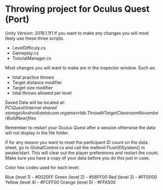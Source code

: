# Throwing project for Oculus Quest (Port) 

Unity Version: 2019.1.1f1
If you want to make any changes you will most likely use these three scripts.

- LevelDifficuly.cs
- Gameplay.cs
- TutorialManager.cs

Most changes you will want to make are in the inspector window. Such as:

- total practice throws
- Target distance modifier
- Target size modifier
- total throws allowed per level

Saved Data will be located at:<br/> 
*PC\Quest\Internal shared storage\Android\data\com.regamevrlab.ThrowAtTargetClassroomNovemberBuildNew\files*

Remember to restart your Oculus Quest after a session otherwise the data will not display in the file folder.

If for any reason you want to reset the participant ID count on the data sheet, go to GlobalControl.cs and call the method FlushIDSystem() in awake/start.
This will clear out the player preferences and restart the count. Make sure you have a copy of your data before you do this just in case.

Color hex codes used for each level:

Blue (level 1) - #0020FF
Green (level 2) - #56FF00
Red (level 3) - #FF0000
Yellow (level 4) - #FCFF00
Orange (level 5) - #FFA500
